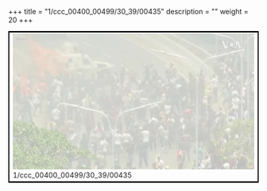 +++
title = "1/ccc_00400_00499/30_39/00435"
description = ""
weight = 20
+++

<table style="border:2px solid black;max-width:800px;max-height:800px;" 
><tr><td>
<img class="center-fit-jpg"
src="/jpg_/aaa_20190430_NxaOmWaI8sI_00434.jpg">
1/ccc_00400_00499/30_39/00435
</img></td></tr></table>
